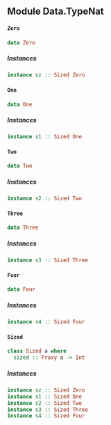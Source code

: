 ## Module Data.TypeNat

#### `Zero`

``` purescript
data Zero
```

##### Instances
``` purescript
instance sz :: Sized Zero
```

#### `One`

``` purescript
data One
```

##### Instances
``` purescript
instance s1 :: Sized One
```

#### `Two`

``` purescript
data Two
```

##### Instances
``` purescript
instance s2 :: Sized Two
```

#### `Three`

``` purescript
data Three
```

##### Instances
``` purescript
instance s3 :: Sized Three
```

#### `Four`

``` purescript
data Four
```

##### Instances
``` purescript
instance s4 :: Sized Four
```

#### `Sized`

``` purescript
class Sized a where
  sized :: Proxy a -> Int
```

##### Instances
``` purescript
instance sz :: Sized Zero
instance s1 :: Sized One
instance s2 :: Sized Two
instance s3 :: Sized Three
instance s4 :: Sized Four
```


